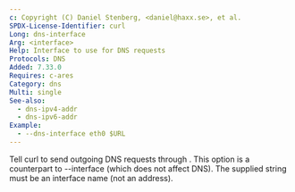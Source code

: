 ```yaml
---
c: Copyright (C) Daniel Stenberg, <daniel@haxx.se>, et al.
SPDX-License-Identifier: curl
Long: dns-interface
Arg: <interface>
Help: Interface to use for DNS requests
Protocols: DNS
Added: 7.33.0
Requires: c-ares
Category: dns
Multi: single
See-also:
  - dns-ipv4-addr
  - dns-ipv6-addr
Example:
  - --dns-interface eth0 $URL
---
```


Tell curl to send outgoing DNS requests through <interface>. This option is a
counterpart to --interface (which does not affect DNS). The supplied string
must be an interface name (not an address).
